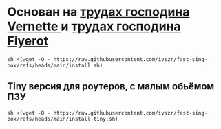 # Основан на [трудах господина Vernette ](https://github.com/vernette/singbox-tproxy-fakeip) и [трудах господина Fiyerot ](https://github.com/FiyeroT/getdomains-snap)
```
sh <(wget -O - https://raw.githubusercontent.com/ivszr/fast-sing-box/refs/heads/main/install.sh)
```
## Tiny версия для роутеров, с малым обьёмом ПЗУ
```
sh <(wget -O - https://raw.githubusercontent.com/ivszr/fast-sing-box/refs/heads/main/install-tiny.sh)
```
